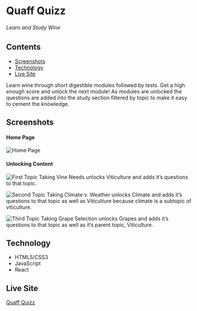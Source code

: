 # Quaff Quizz

###### Learn and Study Wine

## Contents

- [Screenshots](#screenshots)
- [Technology](#technology)
- [Live Site](#demo)

Learn wine through short digestible modules followed by tests. Get a high enough score and unlock the next module! As modules are unlocked the questions are added into the study section filtered by topic to make it easy to cement the knowledge.

## <a name="screenshots"></a>Screenshots

#### Home Page

![Home Page](https://quaff.now.sh/QuaffLanding.PNG)

#### Unlocking Content

![First Topic](https://quaff.now.sh/Unlock1.png)
Taking Vine Needs unlocks Viticulture and adds it’s questions to that topic.

![Second Topic](https://quaff.now.sh/Unlock2.png)
Taking Climate v. Weather unlocks Climate and adds it’s questions to that topic as well as Viticulture because climate is a subtopic of viticulture.

![Third Topic](https://quaff.now.sh/Unlock3.png)
Taking Grape Selection unlocks Grapes and adds it’s questions to that topic as well as it’s parent topic, Viticulture.

## <a name="technology"></a>Technology

- HTML5/CSS3
- JavaScript
- React

## <a name="demo"></a>Live Site

[Quaff Quizz](https://quaff.now.sh/)
